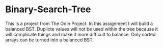 # Binary-Search-Tree

This is a project from The Odin Project.
In this assignment I will build a balanced BST. Duplicte values will not be used within the tree because it will complicate things and make it more difficult to balance. Only sorted arrays can be turned into a balanced BST.
